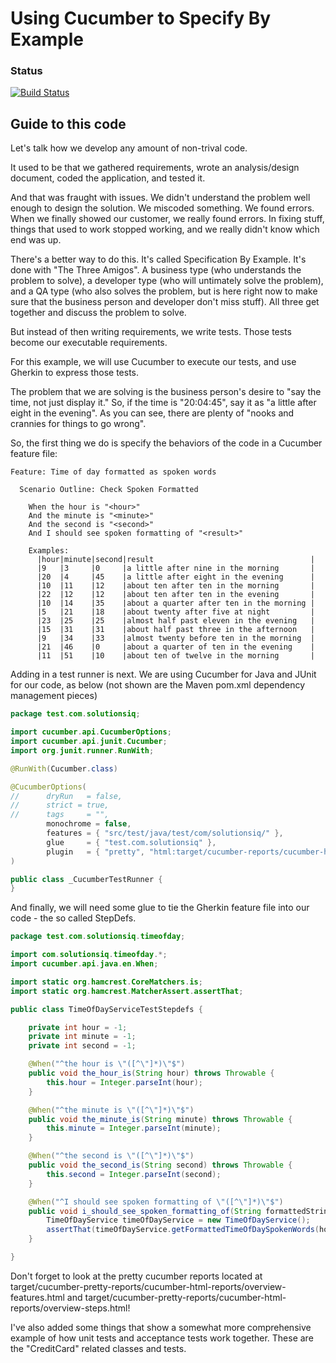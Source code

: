 Using Cucumber to Specify By Example
====================================

### Status
[![Build Status](https://travis-ci.org/hdeiner/using-cucumber-to-specify-by-example.svg?branch=master)](https://travis-ci.org/hdeiner/using-cucumber-to-specify-by-example)

Guide to this code
------------------
Let's talk how we develop any amount of non-trival code.

It used to be that we gathered requirements, wrote an analysis/design document, coded the application, and tested it.

And that was fraught with issues.  We didn't understand the problem well enough to design the solution.  We miscoded something.  We found errors.  When we finally showed our customer, we really found errors.  In fixing stuff, things that used to work stopped working, and we really didn't know which end was up.

There's a better way to do this.  It's called Specification By Example.  It's done with "The Three Amigos".  A business type (who understands the problem to solve), a developer type (who will untimately solve the problem), and a QA type (who also solves the problem, but is here right now to make sure that the business person and developer don't miss stuff).  All three get together and discuss the problem to solve.

But instead of then writing requirements, we write tests.  Those tests become our executable requirements.  

For this example, we will use Cucumber to execute our tests, and use Gherkin to express those tests.

The problem that we are solving is the business person's desire to "say the time, not just display it."  So, if the time is "20:04:45", say it as "a little after eight in the evening".  As you can see, there are plenty of "nooks and crannies for things to go wrong".

So, the first thing we do is specify the behaviors of the code in a Cucumber feature file:
```Gherkin
Feature: Time of day formatted as spoken words

  Scenario Outline: Check Spoken Formatted

    When the hour is "<hour>"
    And the minute is "<minute>"
    And the second is "<second>"
    And I should see spoken formatting of "<result>"

    Examples:
      |hour|minute|second|result                                   |
      |9   |3     |0     |a little after nine in the morning       |
      |20  |4     |45    |a little after eight in the evening      |
      |10  |11    |12    |about ten after ten in the morning       |
      |22  |12    |12    |about ten after ten in the evening       |
      |10  |14    |35    |about a quarter after ten in the morning |
      |5   |21    |18    |about twenty after five at night         |
      |23  |25    |25    |almost half past eleven in the evening   |
      |15  |31    |31    |about half past three in the afternoon   |
      |9   |34    |33    |almost twenty before ten in the morning  |
      |21  |46    |0     |about a quarter of ten in the evening    |
      |11  |51    |10    |about ten of twelve in the morning       |
````
Adding in a test runner is next.  We are using Cucumber for Java and JUnit for our code, as below (not shown are the Maven pom.xml dependency management pieces)

```java
package test.com.solutionsiq;

import cucumber.api.CucumberOptions;
import cucumber.api.junit.Cucumber;
import org.junit.runner.RunWith;

@RunWith(Cucumber.class)

@CucumberOptions(
//      dryRun   = false,
//      strict = true,
//      tags     = "",
        monochrome = false,
        features = { "src/test/java/test/com/solutionsiq/" },
        glue     = { "test.com.solutionsiq" },
        plugin   = { "pretty", "html:target/cucumber-reports/cucumber-html-report", "json:target/cucumber-reports/cucumber-json-report.json" }
)

public class _CucumberTestRunner {
}
```

And finally, we will need some glue to tie the Gherkin feature file into our code - the so called StepDefs.

```java
package test.com.solutionsiq.timeofday;

import com.solutionsiq.timeofday.*;
import cucumber.api.java.en.When;

import static org.hamcrest.CoreMatchers.is;
import static org.hamcrest.MatcherAssert.assertThat;

public class TimeOfDayServiceTestStepdefs {

    private int hour = -1;
    private int minute = -1;
    private int second = -1;

    @When("^the hour is \"([^\"]*)\"$")
    public void the_hour_is(String hour) throws Throwable {
        this.hour = Integer.parseInt(hour);
    }

    @When("^the minute is \"([^\"]*)\"$")
    public void the_minute_is(String minute) throws Throwable {
        this.minute = Integer.parseInt(minute);
    }

    @When("^the second is \"([^\"]*)\"$")
    public void the_second_is(String second) throws Throwable {
        this.second = Integer.parseInt(second);
    }

    @When("^I should see spoken formatting of \"([^\"]*)\"$")
    public void i_should_see_spoken_formatting_of(String formattedString) throws Throwable {
        TimeOfDayService timeOfDayService = new TimeOfDayService();
        assertThat(timeOfDayService.getFormattedTimeOfDaySpokenWords(hour, minute, second),is(formattedString));
    }

}
```

Don't forget to look at the pretty cucumber reports located at target/cucumber-pretty-reports/cucumber-html-reports/overview-features.html and target/cucumber-pretty-reports/cucumber-html-reports/overview-steps.html!

I've also added some things that show a somewhat more comprehensive example of how unit tests and acceptance tests work together.  These are the "CreditCard" related classes and tests.